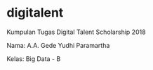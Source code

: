 # digitalent
Kumpulan Tugas Digital Talent Scholarship 2018

Nama: A.A. Gede Yudhi Paramartha

Kelas: Big Data - B

